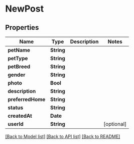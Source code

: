 # NewPost

## Properties
Name | Type | Description | Notes
------------ | ------------- | ------------- | -------------
**petName** | **String** |  | 
**petType** | **String** |  | 
**petBreed** | **String** |  | 
**gender** | **String** |  | 
**photo** | **Bool** |  | 
**description** | **String** |  | 
**preferredHome** | **String** |  | 
**status** | **String** |  | 
**createdAt** | **Date** |  | 
**userId** | **String** |  | [optional] 

[[Back to Model list]](../README.md#documentation-for-models) [[Back to API list]](../README.md#documentation-for-api-endpoints) [[Back to README]](../README.md)


